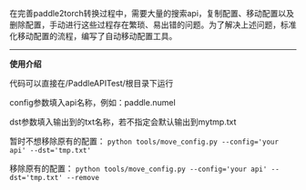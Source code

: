 在完善paddle2torch转换过程中，需要大量的搜索api，复制配置、移动配置以及删除配置，手动进行这些过程存在繁琐、易出错的问题。为了解决上述问题，标准化移动配置的流程，编写了自动移动配置工具。

-----------
**使用介绍**

代码可以直接在/PaddleAPITest/根目录下运行


config参数填入api名称，例如：paddle.numel

dst参数填入输出到的txt名称，若不指定会默认输出到mytmp.txt

暂时不想移除原有的配置：
`python tools/move_config.py --config='your api' --dst='tmp.txt'`

移除原有的配置：
`python tools/move_config.py --config='your api' --dst='tmp.txt' --remove`